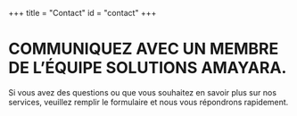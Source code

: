 +++
title = "Contact"
id = "contact"
+++

# COMMUNIQUEZ AVEC UN MEMBRE DE L’ÉQUIPE SOLUTIONS AMAYARA.
Si vous avez des questions ou que vous souhaitez en savoir plus sur nos services, veuillez remplir le formulaire et nous vous répondrons rapidement.

